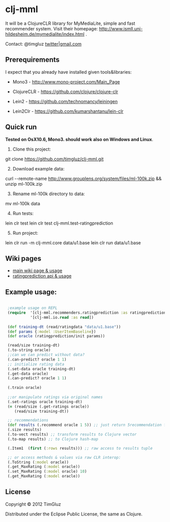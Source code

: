 # clj-mml

It will be a ClojureCLR library for MyMediaLite, simple and fast recommender system.
Visit their homepage: http://www.ismll.uni-hildesheim.de/mymedialite/index.html .

Contact: @timgluz [twitter](https://twitter.com/timgluz)|[gmail.com](timgluz+cljmml@gmail.com)


## Prerequirements

I expect that you  already have installed given tools&libraries:

  * Mono3 - http://www.mono-project.com/Main_Page

  * ClojureCLR - https://github.com/clojure/clojure-clr

  * Lein2 - https://github.com/technomancy/leiningen

  * Lein2Clr - https://github.com/kumarshantanu/lein-clr



## Quick run

**Tested on OsX10.6, Mono3. should work also on Windows and Linux**. 

1. Clone this project:

  git clone https://github.com/timgluz/clj-mml.git

2. Download example data: 

 curl --remote-name http://www.grouplens.org/system/files/ml-100k.zip && unzip ml-100k.zip
  
3. Rename ml-100k directory to data:

 mv ml-100k data

4. Run tests:

 lein clr test 
 lein clr test clj-mml.test-ratingprediction

5. Run project:

 lein clr run -m clj-mml.core data/u1.base
 lein clr run data/u1.base


## Wiki pages
 * [main wiki page & usage](https://github.com/timgluz/clj-mml/wiki/CLJ-MML)
 * [ratingprediction api & usage](https://github.com/timgluz/clj-mml/wiki/RatingPrediction) 


## Example usage:

```Clojure

 ;example usage on REPL
 (require  '[clj-mml.recommenders.ratingprediction :as ratingprediction]
           '[clj-mml.io.read :as read])
   
 (def training-dt (read/ratingdata "data/u1.base"))
 (def params {:model :UserItemBaseline})
 (def oracle (ratingprediction/init params))

 (read/size training-dt)
 (.to-string oracle)
 ;;can we can predict without data?
 (.can-predict? oracle 1 1)
 ;; initialize rating data
 (.set-data oracle training-dt)
 (.get-data oracle)
 (.can-predict? oracle 1 1) 
  
 (.train oracle)
 
 ;;or manipulate ratings via original names
 (.set-ratings oracle training-dt)
 (= (read/size (.get-ratings oracle))
    (read/size training-dt))

 ;; recommendations
 (def results (.recommend oracle 1 5)) ;; just return 5recommendation for user.1
 (.size results)
 (.to-vect results) ;; transform results to Clojure vector
 (.to-map results) ;; to Clojure hash-map

 (.Item1  (first (:rows results))) ;; raw access to results tuple 

 ;; or access methods & values via raw CLR interop:
 (.ToString (:model oracle))
 (.get_MaxRating (:model oracle)) 
 (.set_MaxRating (:model oracle) 10)
 (.get_MaxRating (:model oracle))

```

## License

Copyright © 2012 TimGluz

Distributed under the Eclipse Public License, the same as Clojure.